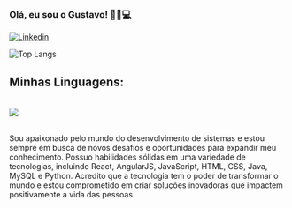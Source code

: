 ### Olá, eu sou o Gustavo! 👋🏻💻

[![Linkedin](https://img.shields.io/badge/LinkedIn-0077B5?style=for-the-badge&logo=linkedin&logoColor=white)](https://www.linkedin.com/in/cssgustavo/   )

![Top Langs](https://github-readme-stats.vercel.app/api/top-langs/?username=cssgustavo&hide_progress=true)

## Minhas Linguagens: 

<div style="display: inline_block"><br/>
   <a href="https://skillicons.dev">
    <img src="https://skillicons.dev/icons?i=java" />
  </a>
</div><br />

Sou apaixonado pelo mundo do desenvolvimento de sistemas e estou sempre em
busca de novos desafios e oportunidades para expandir meu conhecimento. Possuo
habilidades sólidas em uma variedade de tecnologias, incluindo React, AngularJS,
JavaScript, HTML, CSS, Java, MySQL e Python. Acredito que a tecnologia tem o poder
de transformar o mundo e estou comprometido em criar soluções inovadoras que
impactem positivamente a vida das pessoas


